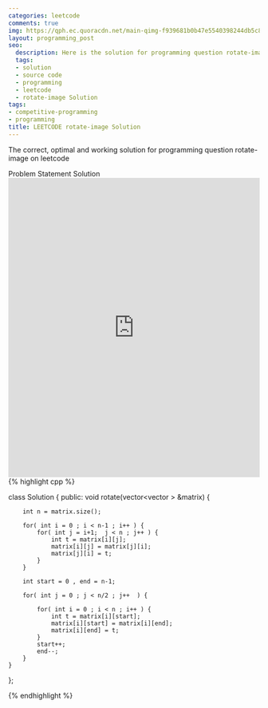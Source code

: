 ```yaml
---
categories: leetcode
comments: true
img: https://qph.ec.quoracdn.net/main-qimg-f939681b0b47e5540398244db5c8966f?convert_to_webp=true
layout: programming_post
seo:
  description: Here is the solution for programming question rotate-image on leetcode
  tags:
  - solution
  - source code
  - programming
  - leetcode
  - rotate-image Solution
tags:
- competitive-programming
- programming
title: LEETCODE rotate-image Solution
---
```

The correct, optimal and working solution for programming question rotate-image on leetcode

<div class="ui secondary pointing large menu">
  <a class="grey item" data-tab="problem-statement">
    Problem Statement
  </a>
  <a class="active item grey" data-tab="solution">
    Solution
  </a>
</div>
<div class="ui bottom attached tab" data-tab="problem-statement">
    <iframe src="https://leetcode.com/problems/rotate-image/" width="100%" height="600px" style="overflow: scroll; border: none;"></iframe>
</div>
<div class="ui bottom attached active tab" data-tab="solution">
{% highlight cpp %}

class Solution {
public:
    void rotate(vector<vector<int> > &matrix) {
        
        int n = matrix.size();
        
        for( int i = 0 ; i < n-1 ; i++ ) {
            for( int j = i+1;  j < n ; j++ ) {
                int t = matrix[i][j];
                matrix[i][j] = matrix[j][i];
                matrix[j][i] = t;
            }
        }
        
        int start = 0 , end = n-1;
        
        for( int j = 0 ; j < n/2 ; j++  ) {
            
            for( int i = 0 ; i < n ; i++ ) {
                int t = matrix[i][start];
                matrix[i][start] = matrix[i][end];
                matrix[i][end] = t;
            }
            start++;
            end--;
        }
    }
};

{% endhighlight %}
</div>

